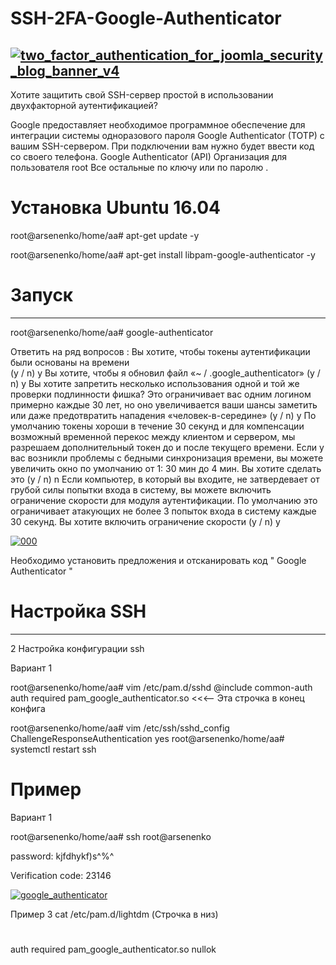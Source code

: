 # SSH-2FA-Google-Authenticator
<a href="https://ibb.co/e6RSWy"><img src="https://preview.ibb.co/dTsedd/two_factor_authentication_for_joomla_security_blog_banner_v4.jpg" alt="two_factor_authentication_for_joomla_security_blog_banner_v4" border="0"></a>
---
Хотите защитить свой SSH-сервер простой в использовании двухфакторной аутентификацией?

Google предоставляет необходимое программное обеспечение для интеграции системы одноразового пароля Google Authenticator (TOTP) с вашим SSH-сервером. При подключении вам нужно будет ввести код со своего телефона.
Google Authenticator (API)
Организация для пользователя root 
Все остальные по ключу или по паролю .

# Установка Ubuntu 16.04

root@arsenenko/home/aa# apt-get update -y

root@arsenenko/home/aa# apt-get install libpam-google-authenticator -y

# Запуск
---
root@arsenenko/home/aa# google-authenticator
     
Ответить на ряд вопросов :
Вы хотите, чтобы токены аутентификации были основаны на времени    
(y / n) y
Вы хотите, чтобы я обновил файл «~ / .google_authenticator» (y / n) y
Вы хотите запретить несколько использования одной и той же проверки подлинности
фишка? Это ограничивает вас одним логином примерно каждые 30 лет, но оно увеличивается
ваши шансы заметить или даже предотвратить нападения «человек-в-середине» (y / n) y
По умолчанию токены хороши в течение 30 секунд и для компенсации
возможный временной перекос между клиентом и сервером, мы разрешаем дополнительный
токен до и после текущего времени. Если у вас возникли проблемы с бедными
синхронизация времени, вы можете увеличить окно по умолчанию
от 1: 30 мин до 4 мин. Вы хотите сделать это (y / n) n
Если компьютер, в который вы входите, не затвердевает от грубой силы
попытки входа в систему, вы можете включить ограничение скорости для модуля аутентификации.
По умолчанию это ограничивает атакующих не более 3 попыток входа в систему каждые 30 секунд.
Вы хотите включить ограничение скорости (y / n) y







<a href="https://ibb.co/db5kjJ"><img src="https://preview.ibb.co/dV5UBy/000.png" alt="000" border="0"></a>

Необходимо установить предложения и отсканировать код " Google Authenticator " 














# Настройка SSH
---
2 Настройка конфигурации ssh

Вариант 1

root@arsenenko/home/aa# vim /etc/pam.d/sshd
@include common-auth   
auth required pam_google_authenticator.so <<<-- Эта строчка в конец конфига 

root@arsenenko/home/aa#  vim /etc/ssh/sshd_config
ChallengeResponseAuthentication yes
root@arsenenko/home/aa#  systemctl restart ssh



# Пример 

Вариант 1

root@arsenenko/home/aa# ssh root@arsenenko

 password: kjfdhykf)s^%^

 Verification code: 23146


<a href="https://imgbb.com/"><img src="https://image.ibb.co/fKGuTd/google_authenticator.jpg" alt="google_authenticator" border="0"></a><br />





Пример 3
cat /etc/pam.d/lightdm (Строчка в низ)
#
auth required pam_google_authenticator.so nullok


